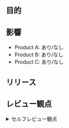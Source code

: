 ## 目的
<!-- 日本語で書いてください．仕様を含んだドキュメントリンクを貼ってください． -->

## 影響
<!-- あり/なしを選択してください．ありの場合は詳細を記入してください．Maybe でよいです． -->
- Product A: あり/なし
- Product B: あり/なし
- Product C: あり/なし

## リリース

<!-- いつでも or 他をまつ or UAT が必要、など -->
<!-- rollback 手順(revert 以外に操作が必要な場合) -->
<!-- バッチ実行手順(リリース時に実施が必要ならば手順も) -->

## レビュー観点

<details>
<summary>セルフレビュー観点</summary>

- DB定義
  - index は貼りましたか？
  - index を unique にできるかどうかを検討しましたか？
  - null / not null は適切に設定されていますか？
  - default 値は適切に設定されていますか？
- サービスA
  - アプリケーション固有の保証は入れましたか？

